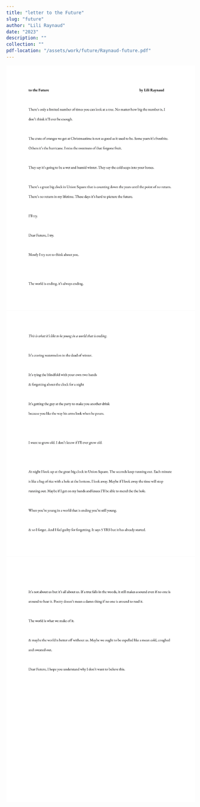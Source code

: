 ```yaml
---
title: "letter to the Future"
slug: "future"
author: "Lili Raynaud"
date: "2023"
description: ""
collection: ""
pdf-location: "/assets/work/future/Raynaud-future.pdf"
---
```


<img src="/assets/work/future/Raynaud-future-1.webp" class="vertical-image">
<img src="/assets/work/future/Raynaud-future-2.webp" class="vertical-image">
<img src="/assets/work/future/Raynaud-future-3.webp" class="vertical-image">